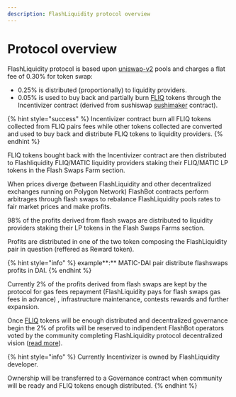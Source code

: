 ```yaml
---
description: FlashLiquidity protocol overview
---
```


# Protocol overview

FlashLiquidity protocol is based upon [uniswap-v2](https://github.com/Uniswap/v2-core) pools and charges a flat fee of 0.30% for token swap:

* 0.25% is distributed (proportionally) to liquidity providers.
* 0.05% is used to buy back and partially burn [FLIQ](../fliq-token.md) tokens through the Incentivizer contract (derived from sushiswap [sushimaker](https://github.com/sushiswap/sushiswap/blob/canary/contracts/SushiMaker.sol) contract).

{% hint style="success" %}
Incentivizer contract burn all FLIQ tokens collected from FLIQ pairs fees while other tokens collected are converted and used to buy back and distribute FLIQ tokens to liquidity providers.
{% endhint %}

FLIQ tokens bought back with the Incentivizer contract are then distributed to Flashliquidity FLIQ/MATIC liquidity providers staking their FLIQ/MATIC LP tokens in the Flash Swaps Farm section.

When prices diverge (between FlashLiquidity and other decentralized exchanges running on Polygon Network) FlashBot contracts perform arbitrages through flash swaps to rebalance FlashLiquidity pools rates to fair market prices and make profits.

98% of the profits derived from flash swaps are distributed to liquidity providers staking their LP tokens in the Flash Swaps Farms section.

Profits are distributed in one of the two token composing the FlashLiquidity pair in question (reffered as Reward token).&#x20;

{% hint style="info" %}
example**:** MATIC-DAI pair distribute flashswaps profits in DAI.&#x20;
{% endhint %}

Currently 2% of the profits derived from flash swaps are kept by the protocol for gas fees repayment (FlashLiquidity pays for flash swaps gas fees in advance) , infrastructure maintenance, contests rewards and further expansion.

Once [FLIQ](../fliq-token.md) tokens will be enough distributed and decentralized governance begin the 2% of profits will be reserved to indipendent FlashBot operators voted by the community completing FlashLiquidity protocol decentralized vision ([read more](how-flashliquidity-works.md)).  &#x20;

{% hint style="info" %}
Currently Incentivizer is owned by FlashLiquidity developer.

Ownership will be transferred to a Governance contract when community will be ready and FLIQ tokens enough distributed.&#x20;
{% endhint %}

